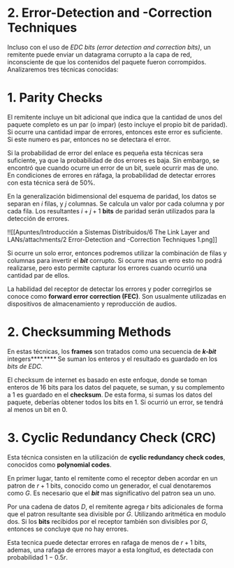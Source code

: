 # 2. Error-Detection and -Correction Techniques

Incluso con el uso de *EDC bits (error detection and correction bits)*, un remitente puede enviar un datagrama corrupto a la capa de red, inconsciente de que los contenidos del paquete fueron corrompidos. Analizaremos tres técnicas conocidas:

# 1. Parity Checks

El remitente incluye un bit adicional que indica que la cantidad de unos del paquete completo es un par (o impar) (esto incluye el propio bit de paridad). Si ocurre una cantidad impar de errores, entonces este error es suficiente. Si este numero es par, entonces no se detectara el error. 

Si la probabilidad de error del enlace es pequeña esta técnicas sera suficiente, ya que la probabilidad de dos errores es baja. Sin embargo, se encontró que cuando ocurre un error de un bit, suele ocurrir mas de uno. En condiciones de errores en ráfaga, la probabilidad de detectar errores con esta técnica será de 50%.

En la generalización bidimensional del esquema de paridad, los datos se separan en $i$ filas, y $j$ columnas. Se calcula un valor por cada columna y por cada fila. Los resultantes $i+j+1$ ****bits**** de paridad serán utilizados para la detección de errores.

!![[Apuntes/Introducción a Sistemas Distribuidos/6 The Link Layer and LANs/attachments/2 Error-Detection and -Correction Techniques 1.png]]

Si ocurre un solo error, entonces podremos utilizar la combinación de filas y columnas para invertir el ***bit*** corrupto. Si ocurre mas un erro esto no podrá realizarse, pero esto permite capturar los errores cuando ocurrió una cantidad par de ellos.

La habilidad del receptor de detectar los errores y poder corregirlos se conoce como ******************************forward error correction (FEC)******************************. Son usualmente utilizadas en dispositivos de almacenamiento y reproducción de audios. 

# 2. Checksumming Methods

En estas técnicas, los **frames** son tratados como una secuencia de *****k-bit***** integers****.**** Se suman los enteros y el resultado es guardado en los *bits de EDC.*  

El checksum de internet es basado en este enfoque, donde se toman enteros de 16 bits para los datos del paquete, se suman, y su complemento a 1 es guardado en el ********checksum********. De esta forma, si sumas los datos del paquete, deberías obtener todos los bits en 1. Si ocurrió un error, se tendrá al menos un bit en 0. 

# 3. Cyclic Redundancy Check (CRC)

Esta técnica consisten en la utilización de **cyclic redundancy check codes**, conocidos como ****************polynomial codes****************.

En primer lugar, tanto el remitente como el receptor deben acordar en un patron de $r{+}1$ bits, conocido como un generador, el cual denotaremos como $G$. Es necesario que el ***bit*** mas significativo del patron sea un uno.

Por una cadena de datos $D$, el remitente agrega $r$ bits adicionales de forma que el patron resultante sea divisible por $G$. Utilizando aritmética en modulo dos. Si los ****bits**** recibidos por el receptor también son divisibles por $G$, entonces se concluye que no hay errores.

Esta tecnica puede detectar errores en rafaga de menos de $r+1$ bits, ademas, una rafaga de errores mayor a esta longitud, es detectada con probabilidad $1{-}0.5r$.